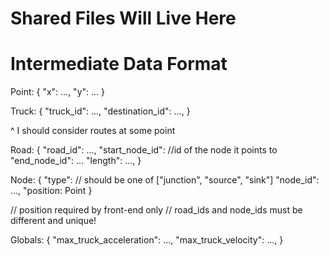 # Shared Files Will Live Here


# Intermediate Data Format
Point:
    {
        "x": ...,
        "y": ...
    }

Truck:
    {
        "truck_id": ...,
        "destination_id": ...,
    }

^ I should consider routes at some point

Road:
    {
        "road_id": ...,
        "start_node_id": //id of the node it points to
        "end_node_id": ...
        "length": ...,
    }

Node:
    {
        "type": // should be one of ["junction", "source", "sink"]
        "node_id": ...,
        "position: Point
    }

// position required by front-end only
// road_ids and node_ids must be different and unique!

Globals:
    {
        "max_truck_acceleration": ...,
        "max_truck_velocity": ...,
    }